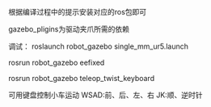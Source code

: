 根据编译过程中的提示安装对应的ros包即可

gazebo_pligins为驱动夹爪所需的依赖

调试：
roslaunch robot_gazebo single_mm_ur5.launch

rosrun robot_gazebo eefixed

rosrun robot_gazebo teleop_twist_keyboard

可用键盘控制小车运动
WSAD:前、后、左、右
JK:顺、逆时针
